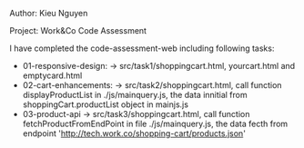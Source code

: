 Author: Kieu Nguyen

Project: Work&Co Code Assessment

I have completed the code-assessment-web including following tasks:
 - 01-responsive-design:
	 -> src/task1/shoppingcart.html, yourcart.html and emptycard.html
 - 02-cart-enhancements:
	 -> src/task2/shoppingcart.html, call function displayProductList in ./js/mainquery.js, the data innitial from shoppingCart.productList object in mainjs.js
 - 03-product-api
	 -> src/task3/shoppingcart.html, call function fetchProductFromEndPoint in file ./js/mainquery.js, the data fecth from endpoint 	'http://tech.work.co/shopping-cart/products.json'
